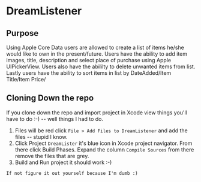 # DreamListener

## Purpose 
Using Apple Core Data users are allowed to create a list of items he/she
would like to own in the present/future. Users have the ability to add item images,
title, description and select place of purchase using Apple UIPickerView. Users 
also have the abililty to delete unwanted items from list. Lastly users have the ability
to sort items in list by DateAdded/Item Title/Item Price/

## Cloning Down the repo 
If you clone down the repo and import project in Xcode view things you'll have to do :-) -- well things I had to do.

1. Files will be red click `File > Add Files to DreamListener` and add the files -- stupid I know.
2. Click Project `DreamLister` it's blue icon in Xcode project navigator. From there click Build Phases. Expand the column `Compile Sources` from there remove the files that are grey. 
3. Build and Run project it should work :-) 


` If not figure it out yourself because I'm dumb :) ` 
